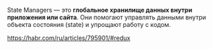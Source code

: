 State Managers — это **глобальное хранилище данных внутри приложения или сайта**. Они помогают управлять данными внутри объекта состояния (state) и упрощают работу с кодом.

https://habr.com/ru/articles/795901/#redux
